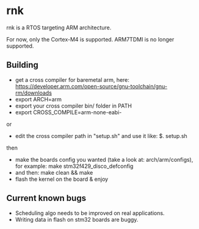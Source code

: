 rnk
===

rnk is a RTOS targeting ARM architecture.

For now, only the Cortex-M4 is supported. ARM7TDMI is no longer supported.


Building
--------

  * get a cross compiler for baremetal arm, here: https://developer.arm.com/open-source/gnu-toolchain/gnu-rm/downloads
  * export ARCH=arm
  * export your cross compiler bin/ folder in PATH
  * export CROSS_COMPILE=arm-none-eabi-
  
or
  * edit the cross compiler path in "setup.sh" and use it like: $. setup.sh
  
then
  * make the boards config you wanted (take a look at: arch/arm/configs), for example: make stm32f429_disco_defconfig
  * and then: make clean && make
  * flash the kernel on the board & enjoy

Current known bugs
------------------

  * Scheduling algo needs to be improved on real applications.
  * Writing data in flash on stm32 boards are buggy.
